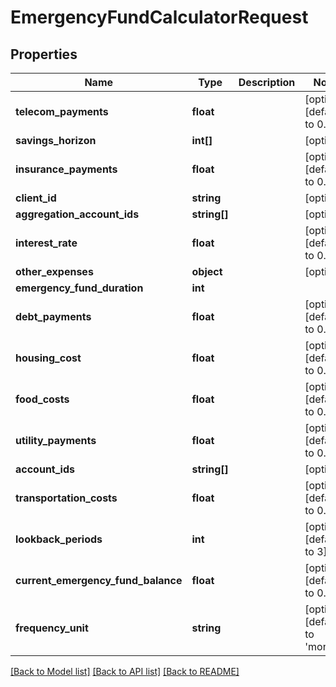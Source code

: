 # EmergencyFundCalculatorRequest

## Properties
Name | Type | Description | Notes
------------ | ------------- | ------------- | -------------
**telecom_payments** | **float** |  | [optional] [default to 0.0]
**savings_horizon** | **int[]** |  | [optional] 
**insurance_payments** | **float** |  | [optional] [default to 0.0]
**client_id** | **string** |  | [optional] 
**aggregation_account_ids** | **string[]** |  | [optional] 
**interest_rate** | **float** |  | [optional] [default to 0.0]
**other_expenses** | **object** |  | [optional] 
**emergency_fund_duration** | **int** |  | 
**debt_payments** | **float** |  | [optional] [default to 0.0]
**housing_cost** | **float** |  | [optional] [default to 0.0]
**food_costs** | **float** |  | [optional] [default to 0.0]
**utility_payments** | **float** |  | [optional] [default to 0.0]
**account_ids** | **string[]** |  | [optional] 
**transportation_costs** | **float** |  | [optional] [default to 0.0]
**lookback_periods** | **int** |  | [optional] [default to 3]
**current_emergency_fund_balance** | **float** |  | [optional] [default to 0.0]
**frequency_unit** | **string** |  | [optional] [default to 'month']

[[Back to Model list]](../README.md#documentation-for-models) [[Back to API list]](../README.md#documentation-for-api-endpoints) [[Back to README]](../README.md)


